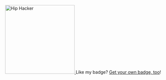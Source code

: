  <a href= "https://cloud.layer5.io/user/a5eb9e0a-c9e3-4b66-890c-8f018e729306?tab=badges&badge=first-interactive-terminal-session" >
    <img width="224px" src = "https://badges.layer5.io/assets/badges/first-interactive-terminal-session/first-interactive-terminal-session.png" alt = "Hip Hacker" />
  </a >
Like my badge?
<a href="https://badges.layer5.io">Get your own badge, too</a>!
